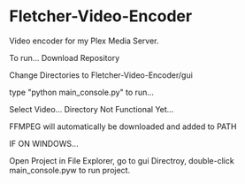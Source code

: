# Fletcher-Video-Encoder
Video encoder for my Plex Media Server.

To run... Download Repository

Change Directories to Fletcher-Video-Encoder/gui

type "python main_console.py" to run...

Select Video... Directory Not Functional Yet...

FFMPEG will automatically be downloaded and added to PATH

IF ON WINDOWS...

Open Project in File Explorer, go to gui Directroy, double-click main_console.pyw
to run project.